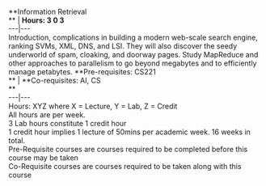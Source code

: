 **Information Retrieval  
** | **Hours: 3 0 3**  
---|---  
Introduction, complications in building a modern web-scale search engine, ranking SVMs, XML, DNS, and LSI. They will also discover the seedy underworld of spam, cloaking, and doorway pages. Study MapReduce and other approaches to parallelism to go beyond megabytes and to efficiently manage petabytes. 
**Pre-requisites: CS221  
** | **Co-requisites: AI, CS  
**  
---|---  
Hours: XYZ where X = Lecture, Y = Lab, Z = Credit  
All hours are per week.  
3 Lab hours constitute 1 credit hour  
1 credit hour implies 1 lecture of 50mins per academic week. 16 weeks in total.  
Pre-Requisite courses are courses required to be completed before this course may be taken  
Co-Requisite courses are courses required to be taken along with this course
